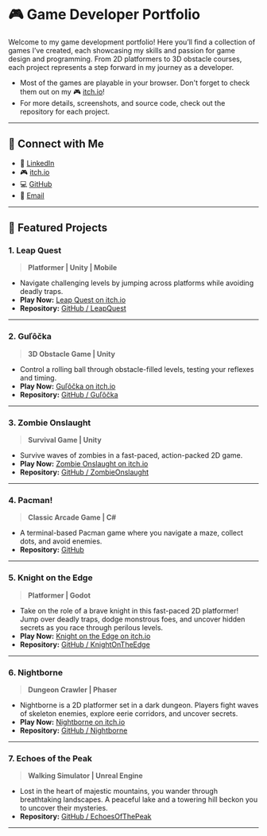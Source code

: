 # 🎮 Game Developer Portfolio

Welcome to my game development portfolio! Here you’ll find a collection of games I’ve created, each showcasing my skills and passion for game design and programming. From 2D platformers to 3D obstacle courses, each project represents a step forward in my journey as a developer.

- Most of the games are playable in your browser. Don't forget to check them out on my 🎮 [itch.io](https://cifoz.itch.io/)!
- For more details, screenshots, and source code, check out the repository for each project.

---

## 🌟 Connect with Me

- 💼 [LinkedIn](https://www.linkedin.com/in/tomas-ferencik/)
- 🎮 [itch.io](https://cifoz.itch.io/)
- 💻 [GitHub](https://github.com/c1foZ)
- 📧 [Email](mailto:tomife2@gmail.com)

---

## 🌟 Featured Projects

### 1. **Leap Quest**
> **Platformer | Unity | Mobile**
- Navigate challenging levels by jumping across platforms while avoiding deadly traps.
- **Play Now:** [Leap Quest on itch.io](https://cifoz.itch.io/leap-quest)
- **Repository:** [GitHub / LeapQuest](https://github.com/c1foZ/leapquest)

---

### 2. **Guľôčka**
> **3D Obstacle Game | Unity**
- Control a rolling ball through obstacle-filled levels, testing your reflexes and timing.
- **Play Now:** [Guľôčka on itch.io](https://cifoz.itch.io/gulocka)
- **Repository:** [GitHub / Guľôčka](https://github.com/c1foZ/gulocka)

---

### 3. **Zombie Onslaught**
> **Survival Game | Unity**
- Survive waves of zombies in a fast-paced, action-packed 2D game.
- **Play Now:** [Zombie Onslaught on itch.io](https://cifoz.itch.io/zombie-onslaught)
- **Repository:** [GitHub / ZombieOnslaught](https://github.com/c1foZ/zombieonslaught)

---

### 4. **Pacman!**
> **Classic Arcade Game | C#**
- A terminal-based Pacman game where you navigate a maze, collect dots, and avoid enemies.
- **Repository:** [GitHub](https://github.com/c1foZ/pacman)

---

### 5. **Knight on the Edge**
> **Platformer | Godot**
- Take on the role of a brave knight in this fast-paced 2D platformer! Jump over deadly traps, dodge monstrous foes, and uncover hidden secrets as you race through perilous levels.
- **Play Now:** [Knight on the Edge on itch.io](https://cifoz.itch.io/knight-on-the-edge)
- **Repository:** [GitHub / KnightOnTheEdge](https://github.com/c1foZ/knightontheedge)

---

### 6. **Nightborne**
> **Dungeon Crawler | Phaser**
- Nightborne is a 2D platformer set in a dark dungeon. Players fight waves of skeleton enemies, explore eerie corridors, and uncover secrets.
- **Play Now:** [Nightborne on itch.io](https://cifoz.itch.io/nightborne)
- **Repository:** [GitHub / Nightborne](https://github.com/c1foZ/nightborne)

---

### 7. **Echoes of the Peak**
> **Walking Simulator | Unreal Engine**
- Lost in the heart of majestic mountains, you wander through breathtaking landscapes. A peaceful lake and a towering hill beckon you to uncover their mysteries.
- **Repository:** [GitHub / EchoesOfThePeak](https://github.com/c1foZ/echoesofthepeak)

---


